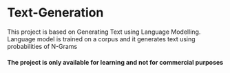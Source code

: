 # Text-Generation
This project is based on Generating Text using Language Modelling. Language model is trained on a corpus and it generates text using probabilities of N-Grams

#### The project is only available for learning and not for commercial purposes
